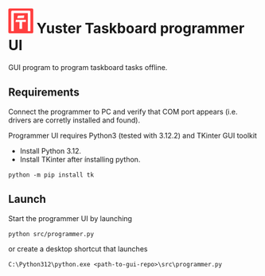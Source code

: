# <img src="/logo/Yuster_logo_128px.png" height="50" /> Yuster Taskboard programmer UI

GUI program to program taskboard tasks offline.

## Requirements
Connect the programmer to PC and verify that COM port appears (i.e. drivers are corretly installed and found).

Programmer UI requires Python3 (tested with 3.12.2) and TKinter GUI toolkit
* Install Python 3.12.
* Install TKinter after ínstalling python.
```
python -m pip install tk
```
## Launch
Start the programmer UI by launching
```
python src/programmer.py
```
or create a desktop shortcut that launches
```
C:\Python312\python.exe <path-to-gui-repo>\src\programmer.py
```
